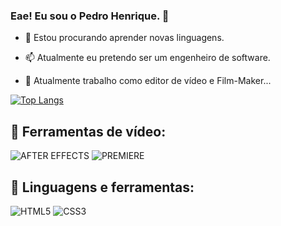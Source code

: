 ### Eae! Eu sou o Pedro Henrique. 👋

- 🌱 Estou procurando aprender novas linguagens.
- 📫 Atualmente eu pretendo ser um engenheiro de software.

- 🎥 Atualmente trabalho como editor de vídeo e Film-Maker...


[![Top Langs](https://github-readme-stats.vercel.app/api/top-langs/?username=pedorosantos&theme=tokyonight&hide=yacc&layout=compact)](https://github.com/anuraghazra/github-readme-stats)

## 🎥  Ferramentas de vídeo:
![AFTER EFFECTS](https://img.shields.io/badge/Adobe%20after%20affects-CF96FD?style=for-the-badge&logo=Adobe%20after%20effects&logoColor=393665)
![PREMIERE](https://img.shields.io/badge/Adobe%20Premiere%20Pro-9999FF?style=for-the-badge&logo=Adobe%20Premiere%20Pro&logoColor=white)

## 🚀 Linguagens e ferramentas:
![HTML5](https://img.shields.io/badge/HTML5-E34F26?style=for-the-badge&logo=html5&logoColor=white)
![CSS3](https://img.shields.io/badge/CSS3-1572B6?style=for-the-badge&logo=css3&logoColor=white)

